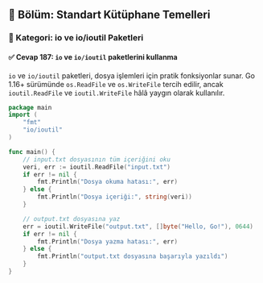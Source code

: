 ## 📘 Bölüm: Standart Kütüphane Temelleri
### 🔹 Kategori: io ve io/ioutil Paketleri
#### ✅ Cevap 187: `io` ve `io/ioutil` paketlerini kullanma

`io` ve `io/ioutil` paketleri, dosya işlemleri için pratik fonksiyonlar sunar. Go 1.16+ sürümünde `os.ReadFile` ve `os.WriteFile` tercih edilir, ancak `ioutil.ReadFile` ve `ioutil.WriteFile` hâlâ yaygın olarak kullanılır.

```go
package main
import (
    "fmt"
    "io/ioutil"
)

func main() {
    // input.txt dosyasının tüm içeriğini oku
    veri, err := ioutil.ReadFile("input.txt")
    if err != nil {
        fmt.Println("Dosya okuma hatası:", err)
    } else {
        fmt.Println("Dosya içeriği:", string(veri))
    }

    // output.txt dosyasına yaz
    err = ioutil.WriteFile("output.txt", []byte("Hello, Go!"), 0644)
    if err != nil {
        fmt.Println("Dosya yazma hatası:", err)
    } else {
        fmt.Println("output.txt dosyasına başarıyla yazıldı")
    }
}
```
